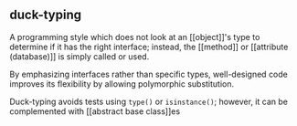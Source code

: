 ## duck-typing
A programming style which does not look at an [[object]]'s type to determine if it has the right interface;
	instead, the [[method]] or [[attribute (database)]] is simply called or used.
	
By emphasizing interfaces rather than specific types, well-designed code improves its flexibility by allowing polymorphic substitution.

Duck-typing avoids tests using `type()` or `isinstance()`; however, it can be complemented with [[abstract base class]]es
